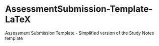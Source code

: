 # AssessmentSubmission-Template-LaTeX
Assessment Submission Template - Simplified version of the Study Notes template
